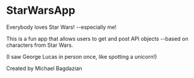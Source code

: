 # StarWarsApp

Everybody loves Star Wars! --especially me! 

This is a fun app that allows users to get and post API objects --based on characters from Star Wars. 

(I saw George Lucas in person once, like spotting a unicorn!)

Created by Michael Bagdazian
